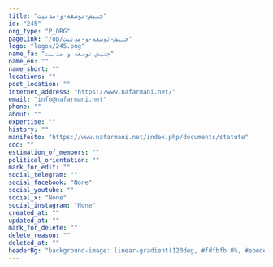 ```yaml
---
title: "جنبش-توسعه-و-مدنیت"
id: "245"
org_type: "P_ORG"
pageLink: "/op/جنبش-توسعه-و-مدنیت"
logo: "logos/245.png"
name_fa: "جنبش توسعه و مدنیت"
name_en: ""
name_short: ""
locations: ""
post_location: ""
internet_address: "https://www.nafarmani.net/"
email: "info@nafarmani.net"
phone: ""
about: ""
expertise: ""
history: ""
manifesto: "https://www.nafarmani.net/index.php/documents/statute"
coc: ""
estimation_of_members: ""
political_orientation: ""
mark_for_edit: ""
social_telegram: ""
social_facebook: "None"
social_youtube: ""
social_x: "None"
social_instagram: "None"
created_at: ""
updated_at: ""
mark_for_delete: ""
delete_reason: ""
deleted_at: ""
headerBg: "background-image: linear-gradient(120deg, #fdfbfb 0%, #ebedee 100%);"
---
```

